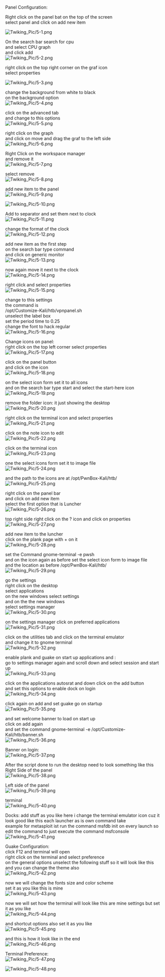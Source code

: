 Panel Configuration:  
  
Right click on the panel bat on the top of the screen  
select panel and click on add new item  
  
![Twiking_Pic/5-1.png](Twiking_Pic/5-1.png)  
  
  
On the search bar search for cpu  
and select CPU graph  
and click add  
![Twiking_Pic/5-2.png](Twiking_Pic/5-2.png)  
  
  
right click on the top right corner on the graf icon  
select properties  
  
![Twiking_Pic/5-3.png](Twiking_Pic/5-3.png)  
  
  
change the background from white to black  
on the background option  
![Twiking_Pic/5-4.png](Twiking_Pic/5-4.png)  
  
click on the advanced tab  
and change to this options  
![Twiking_Pic/5-5.png](Twiking_Pic/5-5.png)  
  
right click on the graph  
and click on move and drag the graf to the left side  
![Twiking_Pic/5-6.png](Twiking_Pic/5-6.png)  
  
Right Click on the workspace manager  
and remove it  
![Twiking_Pic/5-7.png](Twiking_Pic/5-7.png)  
  
  
select remove  
![Twiking_Pic/5-8.png](Twiking_Pic/5-8.png)  
  
add new item to the panel  
![Twiking_Pic/5-9.png](Twiking_Pic/5-9.png)  
  
![Twiking_Pic/5-10.png](Twiking_Pic/5-10.png)  
  
Add to separator and set them next to clock  
![Twiking_Pic/5-11.png](Twiking_Pic/5-11.png)  
  
change the format of the clock  
![Twiking_Pic/5-12.png](Twiking_Pic/5-12.png)  
  
add new item as the first step  
on the search bar type command  
and click on generic monitor  
![Twiking_Pic/5-13.png](Twiking_Pic/5-13.png)  
  
  
now again move it next to the clock  
![Twiking_Pic/5-14.png](Twiking_Pic/5-14.png)  
  
right click and select properties  
![Twiking_Pic/5-15.png](Twiking_Pic/5-15.png)  
  
change to this settings  
the command is  
/opt/Customize-Kali/htb/vpnpanel.sh  
unselect the label box  
set the period time to 0.25  
change the font to hack regular  
![Twiking_Pic/5-16.png](Twiking_Pic/5-16.png)  
  
Change icons on panel:  
right click on the top left corner select properties  
![Twiking_Pic/5-17.png](Twiking_Pic/5-17.png)  
  
click on the panel button  
and click on the icon  
![Twiking_Pic/5-18.png](Twiking_Pic/5-18.png)  
  
  
on the select icon form set it to all icons  
and on the search bar type start and select the start-here icon  
![Twiking_Pic/5-19.png](Twiking_Pic/5-19.png)  
  
  
remove the folder icon: it just showing the desktop  
![Twiking_Pic/5-20.png](Twiking_Pic/5-20.png)  
  
right click on the terminal icon and select properties  
![Twiking_Pic/5-21.png](Twiking_Pic/5-21.png)  
  
click on the note icon to edit  
![Twiking_Pic/5-22.png](Twiking_Pic/5-22.png)  
  
click on the terminal icon  
![Twiking_Pic/5-23.png](Twiking_Pic/5-23.png)  
  
one the select icons form set it to image file  
![Twiking_Pic/5-24.png](Twiking_Pic/5-24.png)  
  
and the path to the icons are at /opt/PwnBox-Kali/htb/  
![Twiking_Pic/5-25.png](Twiking_Pic/5-25.png)  
  
right click on the panel bar  
and click on add new item  
select the first option that is Luncher  
![Twiking_Pic/5-26.png](Twiking_Pic/5-26.png)  
  
top right side right click on the ? icon and click on properties  
![Twiking_Pic/5-27.png](Twiking_Pic/5-27.png)  
  
add new item to the luncher  
click on the plank page with + on it  
![Twiking_Pic/5-28.png](Twiking_Pic/5-28.png)  
  
set the Command gnome-terminal -e pwsh  
and on the icon again as before set the select icon form to image file  
and the location as before /opt/PwnBox-Kali/htb/  
![Twiking_Pic/5-29.png](Twiking_Pic/5-29.png)  
  
  
  
go the settings  
right click on the desktop  
select applications  
on the new windows select settings  
and on the the new windows  
select settings manager  
![Twiking_Pic/5-30.png](Twiking_Pic/5-30.png)  
  
  
on the settings manager click on preferred applications  
![Twiking_Pic/5-31.png](Twiking_Pic/5-31.png)  
  
click on the utilities tab and click on the terminal emulator  
and change it to gnome terminal  
![Twiking_Pic/5-32.png](Twiking_Pic/5-32.png)  
  
enable plank and guake on start up applications and :  
go to settings manager again and scroll down and select session and start up  
![Twiking_Pic/5-33.png](Twiking_Pic/5-33.png)  
  
click on the applications autosrat and down click on the add button  
and set this options to enable dock on login  
![Twiking_Pic/5-34.png](Twiking_Pic/5-34.png)  
  
click again on add and set guake go on startup  
![Twiking_Pic/5-35.png](Twiking_Pic/5-35.png)  
  
and set welcome banner to load on start up  
click on add again  
and set the command gnome-terminal -e /opt/Customize-Kali/htb/banner.sh  
![Twiking_Pic/5-36.png](Twiking_Pic/5-36.png)  
  
Banner on login:  
![Twiking_Pic/5-37.png](Twiking_Pic/5-37.png)  
  
  
After the script done to run the desktop need to look something like this  
Right Side of the panel  
![Twiking_Pic/5-38.png](Twiking_Pic/5-38.png)  
  
Left side of the panel  
![Twiking_Pic/5-39.png](Twiking_Pic/5-39.png)  
  
terminal  
![Twiking_Pic/5-40.png](Twiking_Pic/5-40.png)  
  
Docks: add stuff as you like here i change the terminal emulator icon cuz it look good like this each launcher as is own command take  
example for metasploit ist run the command msfdb init on every launch so edit the command to just execute the command msfconsole  
![Twiking_Pic/5-41.png](Twiking_Pic/5-41.png)  
  
Guake Configuration:  
click F12 and terminal will open  
right click on the terminal and select preference  
on the general options unselect the following stuff so it will look like this  
and you can change the theme also  
![Twiking_Pic/5-42.png](Twiking_Pic/5-42.png)  
  
  
  
now we will change the fonts size and color scheme  
set it as you like this is mine  
![Twiking_Pic/5-43.png](Twiking_Pic/5-43.png)  
  
  
now we will set how the terminal will look like this are mine settings but set it as you like  
![Twiking_Pic/5-44.png](Twiking_Pic/5-44.png)  
  
  
and shortcut options also set it as you like  
![Twiking_Pic/5-45.png](Twiking_Pic/5-45.png)  
  
and this is how it look like in the end  
![Twiking_Pic/5-46.png](Twiking_Pic/5-46.png)  
  
  
  
Terminal Preference:  
![Twiking_Pic/5-47.png](Twiking_Pic/5-47.png)  
  
![Twiking_Pic/5-48.png](Twiking_Pic/5-48.png) 
